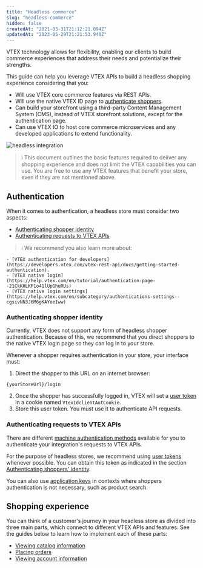 ```yaml
---
title: "Headless commerce"
slug: "headless-commerce"
hidden: false
createdAt: "2021-03-31T21:12:21.094Z"
updatedAt: "2023-05-29T21:21:53.940Z"
---
```


VTEX technology allows for flexibility, enabling our clients to build commerce experiences that address their needs and potentialize their strengths.

This guide can help you leverage VTEX APIs to build a headless shopping experience considering that you:

- Will use VTEX core commerce features via REST APIs.
- Will use the native VTEX ID page to [authenticate shoppers](#authentication).
- Can build your storefront using a third-party Content Management System (CMS), instead of VTEX storefront solutions, except for the authentication page.
- Can use VTEX IO to host core commerce microservices and any developed applications to extend functionality.

![headless integration](https://cdn.jsdelivr.net/gh/vtexdocs/dev-portal-content@main/docs/guides/Integration-Guides/headless-commerce/headless-integration.jpg)

>ℹ️ This document outlines the basic features required to deliver any shopping experience and does not limit the VTEX capabilities you can use. You are free to use any VTEX features that benefit your store, even if they are not mentioned above. 

## Authentication

When it comes to authentication, a headless store must consider two aspects:

- [Authenticating shopper identity](#authenticating-shopper-identity)
- [Authenticating requests to VTEX APIs](#authenticating-requests-to-vtex-apis)


>ℹ️ We recommend you also learn more about:

    - [VTEX authentication for developers](https://developers.vtex.com/vtex-rest-api/docs/getting-started-authentication).
    - [VTEX native login](https://help.vtex.com/en/tutorial/authentication-page--21CkKHLKP1o41lUpGhuRUs)
    - [VTEX native login settings](https://help.vtex.com/en/subcategory/authentications-settings--cgsivNN3J6M6gKAYoeIww)

### Authenticating shopper identity

Currently, VTEX does not support any form of headless shopper authentication. Because of this, we recommend that you direct shoppers to the native VTEX login page so they can log in to your store.

Whenever a shopper requires authentication in your store, your interface must:

1. Direct the shopper to this URL on an internet browser:
```
{yourStoreUrl}/login
```
2. Once the shopper has successfully logged in, VTEX will set a [user token](https://developers.vtex.com/vtex-rest-api/docs/getting-started-authentication#user-token) in a cookie named `VtexIdclientAutCookie`.
3. Store this user token. You must use it to authenticate API requests.

### Authenticating requests to VTEX APIs

There are different [machine authentication methods](https://developers.vtex.com/vtex-rest-api/docs/getting-started-authentication#machine-authentication) available for you to authenticate your integration's requests to VTEX APIs.

For the purpose of headless stores, we recommend using [user tokens](https://developers.vtex.com/vtex-rest-api/docs/getting-started-authentication#user-token) whenever possible. You can obtain this token as indicated in the section [Authenticating shoppers' identity](#authenticating-shoppers-identity).

You can also use [application keys](https://developers.vtex.com/vtex-rest-api/docs/getting-started-authentication#application-keys) in contexts where shoppers authentication is not necessary, such as product search.

## Shopping experience

You can think of a customer's journey in your headless store as divided into three main parts, which connect to different VTEX APIs and features. See the guides below to learn how to implement each of these parts:

- [Viewing catalog information](https://developers.vtex.com/docs/guides/headless-catalog)
- [Placing orders](https://developers.vtex.com/docs/guides/headless-cart-and-checkout)
- [Viewing account information](https://developers.vtex.com/docs/guides/headless-profile-management-and-order-history)
